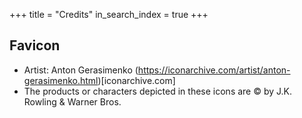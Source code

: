+++
title =  "Credits"
in_search_index = true
+++

## Favicon
- Artist: Anton Gerasimenko (https://iconarchive.com/artist/anton-gerasimenko.html)[iconarchive.com]
- The products or characters depicted in these icons are © by J.K. Rowling & Warner Bros.